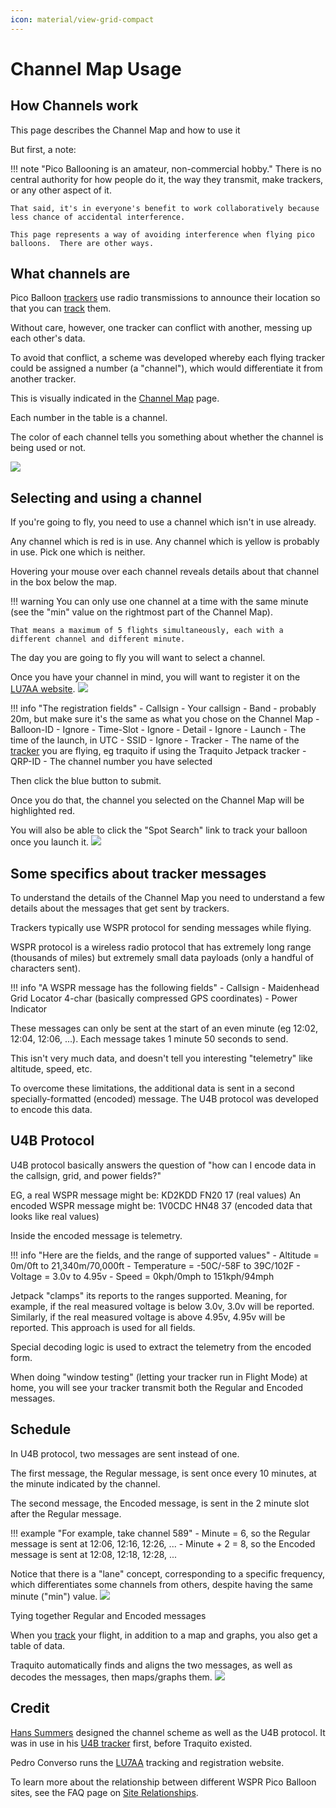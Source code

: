 ```yaml
---
icon: material/view-grid-compact
---
```


# Channel Map Usage

## How Channels work

This page describes the Channel Map and how to use it

But first, a note:

!!! note "Pico Ballooning is an amateur, non-commercial hobby."
    There is no central authority for how people do it, the way they transmit, make trackers, or any other aspect of it.

    That said, it's in everyone's benefit to work collaboratively because less chance of accidental interference.

    This page represents a way of avoiding interference when flying pico balloons.  There are other ways.
               

## What channels are

Pico Balloon [trackers](/tracker) use radio transmissions to announce their location so that you can [track](/search/spots/dashboard/?band=20m&channel=269&callsign=KD2KDD&limit=2000&dtGte=2023-05-08&dtLte=2023-06-01) them.

Without care, however, one tracker can conflict with another, messing up each other's data.

To avoid that conflict, a scheme was developed whereby each flying tracker could be assigned a number (a "channel"), which would differentiate it from another tracker.

This is visually indicated in the [Channel Map](/channelmap) page.

Each number in the table is a channel.  

The color of each channel tells you something about whether the channel is being used or not.

[![](channels_all.png)](/channelmap)
            

## Selecting and using a channel

If you're going to fly, you need to use a channel which isn't in use already.

Any channel which is red is in use.
Any channel which is yellow is probably in use.
Pick one which is neither.

Hovering your mouse over each channel reveals details about that channel in the box below the map.

!!! warning
    You can only use one channel at a time with the same minute (see the "min" value on the rightmost part of the Channel Map).

    That means a maximum of 5 flights simultaneously, each with a different channel and different minute.

The day you are going to fly you will want to select a channel.

Once you have your channel in mind, you will want to register it on the [LU7AA website](http://lu7aa.org/wsprset.asp).
[![](lu7aa.png)](http://lu7aa.org/wsprset.asp)

!!! info "The registration fields"
    - Callsign - Your callsign
    - Band - probably 20m, but make sure it's the same as what you chose on the Channel Map
    - Balloon-ID - Ignore
    - Time-Slot - Ignore
    - Detail - Ignore
    - Launch - The time of the launch, in UTC
    - SSID - Ignore
    - Tracker - The name of the [tracker](/tracker) you are flying, eg traquito if using the Traquito Jetpack tracker
    - QRP-ID - The channel number you have selected

Then click the blue button to submit.

Once you do that, the channel you selected on the Channel Map will be highlighted red.

You will also be able to click the "Spot Search" link to track your balloon once you launch it.
[![](register.png)](/channelmap)
            

## Some specifics about tracker messages

To understand the details of the Channel Map you need to understand a few details about the messages that get sent by trackers.

Trackers typically use WSPR protocol for sending messages while flying.

WSPR protocol is a wireless radio protocol that has extremely long range (thousands of miles) but extremely small data payloads (only a handful of characters sent).

!!! info "A WSPR message has the following fields"
    - Callsign
    - Maidenhead Grid Locator 4-char (basically compressed GPS coordinates)
    - Power Indicator

These messages can only be sent at the start of an even minute (eg 12:02, 12:04, 12:06, ...).  Each message takes 1 minute 50 seconds to send.

This isn't very much data, and doesn't tell you interesting "telemetry" like altitude, speed, etc.

To overcome these limitations, the additional data is sent in a second specially-formatted (encoded) message.  The U4B protocol was developed to encode this data.
            

## U4B Protocol

U4B protocol basically answers the question of "how can I encode data in the callsign, grid, and power fields?"

EG, a real WSPR message might be: KD2KDD FN20 17 (real values)
An encoded WSPR message might be: 1V0CDC HN48 37 (encoded data that looks like real values)

Inside the encoded message is telemetry.

!!! info "Here are the fields, and the range of supported values"
    - Altitude    = 0m/0ft to 21,340m/70,000ft
    - Temperature = -50C/-58F to 39C/102F
    - Voltage     = 3.0v to 4.95v
    - Speed       = 0kph/0mph to 151kph/94mph

Jetpack "clamps" its reports to the ranges supported.  Meaning, for example, if the real measured voltage is below 3.0v, 3.0v will be reported.  Similarly, if the real measured voltage is above 4.95v, 4.95v will be reported.  This approach is used for all fields.

Special decoding logic is used to extract the telemetry from the encoded form.

When doing "window testing" (letting your tracker run in Flight Mode) at home, you will see your tracker transmit both the Regular and Encoded messages.
            

## Schedule

In U4B protocol, two messages are sent instead of one.

The first message, the Regular message, is sent once every 10 minutes, at the minute indicated by the channel.

The second message, the Encoded message, is sent in the 2 minute slot after the Regular message.

!!! example "For example, take channel 589"
    - Minute = 6, so the Regular message is sent at 12:06, 12:16, 12:26, ...
    - Minute + 2 = 8, so the Encoded message is sent at 12:08, 12:18, 12:28, ...

Notice that there is a "lane" concept, corresponding to a specific frequency, which differentiates some channels from others, despite having the same minute ("min") value.
[![](schedule.png)](/channelmap)
            

Tying together Regular and Encoded messages

When you [track](/search/spots/dashboard/?band=20m&channel=269&callsign=KD2KDD&limit=2000&dtGte=2023-05-08&dtLte=2023-06-01) your flight, in addition to a map and graphs, you also get a table of data.

Traquito automatically finds and aligns the two messages, as well as decodes the messages, then maps/graphs them.
[![](together.png)](together.png)
            

## Credit

[Hans Summers](http://www.hanssummers.com/) designed the channel scheme as well as the U4B protocol.  It was in use in his [U4B tracker](https://qrp-labs.com/u4b.html) first, before Traquito existed.

Pedro Converso runs the [LU7AA](http://lu7aa.org/wsprset.asp) tracking and registration website.

To learn more about the relationship between different WSPR Pico Balloon sites, see the FAQ page on [Site Relationships](/faq/sites/).